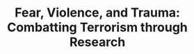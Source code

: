 ---
title: Fear, Violence, and Trauma&#58; Combatting Terrorism through Research
tag: 
- research
- news 
link: http://www.bu.edu/research/news-events/featured-events-2/research-on-tap-meet-greet-and-learn/
excerpt:  This <a href="http://www.bu.edu/research/news-events/featured-events-2/research-on-tap-meet-greet-and-learn/" title="Research on Tap">Research on Tap session</a> will convene researchers from across BU who seek to understand the the roots of violence, help trauma victims recover, and provide advice on combatting terrorist activities and groups. <a href="http://www.bu.edu/research/news-events/featured-events-2/research-on-tap-fear-violence-and-trauma/" title="RSVP">RSVP</a> 
--- 